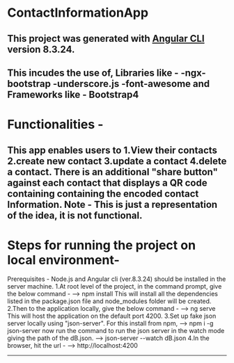 # ContactInformationApp
## This project was generated with [Angular CLI](https://github.com/angular/angular-cli) version 8.3.24.
This incudes the use of,
Libraries like -
-ngx-bootstrap
-underscore.js
-font-awesome
and Frameworks like -
Bootstrap4
----------------------------------------------------------------------------------
# Functionalities - 
This app enables users to 
1.View their contacts
2.create new contact 
3.update a contact
4.delete a contact.
There is an additional "share button" against each contact that displays a QR code containing containing the encoded contact Information.
Note - This is just a representation of the idea, it is not functional.
-----------------------------------------------------------------------------------

# Steps for running the project on local environment- 
Prerequisites - 
Node.js and Angular cli (ver.8.3.24) should be installed in the server machine.
1.At root level of the project, in the command prompt, give the below command -
--> npm install
This will install all the dependencies listed in the package.json file and node_modules folder will be created.
2.Then to the application locally, give the below command - 
--> ng serve
This will host the application on the default port 4200.
3.Set up fake json server locally using "json-server". For this install from npm,
--> npm i -g json-server
now run the command to run the json server  in the watch mode giving the path of the dB.json.
--> json-server --watch dB.json
4.In the browser, hit the url - 
--> http://localhost:4200

------------------------------------------------------------------------------------


